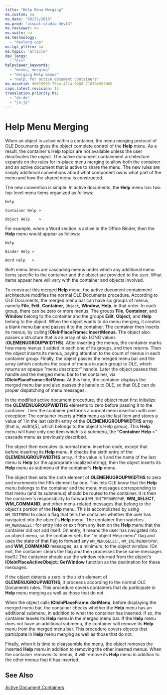 ```yaml
---
title: "Help Menu Merging"
ms.custom: na
ms.date: "09/22/2016"
ms.prod: "visual-studio-dev14"
ms.reviewer: na
ms.suite: na
ms.technology: 
  - "devlang-cpp"
ms.tgt_pltfrm: na
ms.topic: "article"
dev_langs: 
  - "C++"
helpviewer_keywords: 
  - "menus, merging"
  - "merging Help menus"
  - "Help, for active document containers"
ms.assetid: 9d615999-79ba-471a-9288-718f0c903d49
caps.latest.revision: 13
translation.priority.ht: 
  - "de-de"
  - "ja-jp"
---
```

# Help Menu Merging
When an object is active within a container, the menu merging protocol of OLE Documents gives the object complete control of the **Help** menu. As a result, the container's Help topics are not available unless the user deactivates the object. The active document containment architecture expands on the rules for in-place menu merging to allow both the container and an active document that is active to share the menu. The new rules are simply additional conventions about what component owns what part of the menu and how the shared menu is constructed.  
  
 The new convention is simple. In active documents, the **Help** menu has two top-level menu items organized as follows:  
  
 `Help`  
  
 `Container Help >`  
  
 `Object Help    >`  
  
 For example, when a Word section is active in the Office Binder, then the **Help** menu would appear as follows:  
  
 `Help`  
  
 `Binder Help >`  
  
 `Word Help   >`  
  
 Both menu items are cascading menus under which any additional menu items specific to the container and the object are provided to the user. What items appear here will vary with the container and objects involved.  
  
 To construct this merged **Help** menu, the active document containment architecture modifies the normal OLE Documents procedure. According to OLE Documents, the merged menu bar can have six groups of menus, namely **File**, **Edit**, **Container**, `Object`, **Window**, **Help**, in that order. In each group, there can be zero or more menus. The groups **File**, **Container**, and **Window** belong to the container and the groups **Edit**, **Object,** and **Help** belong to the object. When the object wants to do menu merging, it creates a blank menu bar and passes it to the container. The container then inserts its menus, by calling **IOleInPlaceFrame::InsertMenus**. The object also passes a structure that is an array of six LONG values (**OLEMENUGROUPWIDTHS**). After inserting the menus, the container marks how many menus it added in each one of its groups, and then returns. Then the object inserts its menus, paying attention to the count of menus in each container group. Finally, the object passes the merged menu bar and the array (which contains the count of menus in each group) to OLE, which returns an opaque "menu descriptor" handle. Later the object passes that handle and the merged menu bar to the container, via **IOleInPlaceFrame::SetMenu**. At this time, the container displays the merged menu bar and also passes the handle to OLE, so that OLE can do proper dispatching of menu messages.  
  
 In the modified active document procedure, the object must first initialize the **OLEMENUGROUPWIDTHS** elements to zero before passing it to the container. Then the container performs a normal menu insertion with one exception: The container inserts a **Help** menu as the last item and stores a value of 1 in the last (sixth) entry of the **OLEMENUGROUPWIDTHS** array (that is, width[5], which belongs to the object's Help group). This **Help** menu will have only one item which is a submenu, the "**Container Help** >" cascade menu as previously described.  
  
 The object then executes its normal menu insertion code, except that before inserting its **Help** menu, it checks the sixth entry of the **OLEMENUGROUPWIDTHS** array. If the value is 1 and the name of the last menu is **Help** (or the appropriate localized string), then the object inserts its **Help** menu as submenu of the container's **Help** menu.  
  
 The object then sets the sixth element of **OLEMENUGROUPWIDTHS** to zero and increments the fifth element by one. This lets OLE know that the **Help** menu belongs to the container and the menu messages corresponding to that menu (and its submenus) should be routed to the container. It is then the container's responsibility to forward `WM_INITMENUPOPUP`, **WM_SELECT**, **WM_COMMAND**, and other menu-related messages that belong to the object's portion of the **Help** menu. This is accomplished by using `WM_INITMENU` to clear a flag that tells the container whether the user has navigated into the object's **Help** menu. The container then watches `WM_MENUSELECT` for entry into or exit from any item on the **Help** menu that the container did not add itself. On entry, it means the user has navigated into an object menu, so the container sets the "in object Help menu" flag and uses the state of that flag to forward any `WM_MENUSELECT`, `WM_INITMENUPOPUP`, and **WM_COMMAND** messages, as a minimum, to the object window. (On exit, the container clears the flag and then processes these same messages itself.) The container should use the window returned from the object's **IOleInPlaceActiveObejct::GetWindow** function as the destination for these messages.  
  
 If the object detects a zero in the sixth element of **OLEMENUGROUPWIDTHS**, it proceeds according to the normal OLE Documents rules. This procedure covers containers that do participate in **Help** menu merging as well as those that do not.  
  
 When the object calls **IOleInPlaceFrame::SetMenu**, before displaying the merged menu bar, the container checks whether the **Help** menu has an additional submenu, in addition to what the container has inserted. If so, the container leaves its **Help** menu in the merged menu bar. If the **Help** menu does not have an additional submenu, the container will remove its **Help** menu from the merged menu bar. This procedure covers objects that participate in **Help** menu merging as well as those that do not.  
  
 Finally, when it is time to disassemble the menu, the object removes the inserted **Help** menu in addition to removing the other inserted menus. When the container removes its menus, it will remove its **Help** menu in addition to the other menus that it has inserted.  
  
## See Also  
 [Active Document Containers](../vs140/active-document-containers.md)